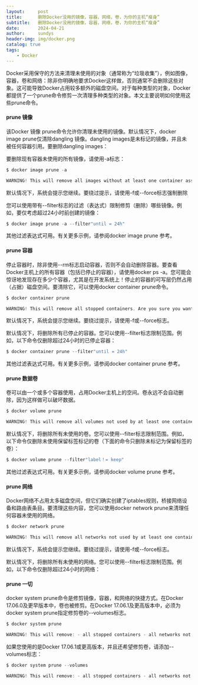 ```yaml
---
layout:     post
title:      删除Docker没用的镜像，容器，网络，卷，为你的主机“瘦身”
subtitle:   删除Docker没用的镜像，容器，网络，卷，为你的主机“瘦身” 
date:       2024-04-21
author:     sundys
header-img: img/docker.png
catalog: true
tags:
    - Docker
---
```


Docker采用保守的方法来清理未使用的对象（通常称为“垃圾收集”），例如图像，容器，卷和网络：除非你明确地要求Docker这样做，否则通常不会删除这些对象。这可能导致Docker占用较多额外的磁盘空间。对于每种类型的对象，Docker都提供了一个prune命令修剪一次清理多种类型的对象。本文主要说明如何使用这些prune命令。

#### prune 镜像

该Docker 镜像 prune命令允许你清理未使用的镜像。默认情况下，docker image prune仅清除dangling 镜像。dangling images是未标记的镜像，并且未被任何容器引用。要删除dangling images：

要删除现有容器未使用的所有镜像，请使用-a标志：

```csharp
$ docker image prune -a  

WARNING! This will remove all images without at least one container associated to them. Are you sure you want to continue? [y/N] y
```

默认情况下，系统会提示您继续。要绕过提示，请使用-f或--force标志强制删除

您可以使用带有--filter标志的过滤（表达式）限制修剪（删除）哪些镜像。例如，要仅考虑超过24小时前创建的镜像：

```python
$ docker image prune -a --filter"until = 24h"
```

其他过滤表达式可用。有关更多示例，请参阅docker image prune 参考。

#### prune 容器

停止容器时，除非使用--rm标志启动容器，否则不会自动删除容器。要查看Docker主机上的所有容器（包括已停止的容器），请使用docker ps -a。您可能会惊讶地发现存在多少个容器，尤其是在开发系统上！停止的容器的可写层仍然占用（占据）磁盘空间。要清除它，可以使用docker container prune命令。

```csharp
$ docker container prune  

WARNING! This will remove all stopped containers. Are you sure you want to continue? [y/N] y
```

默认情况下，系统会提示您继续。要绕过提示，请使用-f或--force标志。

默认情况下，将删除所有已停止的容器。您可以使用--filter标志限制范围。例如，以下命令仅删除超过24小时的已停止容器：

```python
$ docker container prune --filter"until = 24h"
```

其他过滤表达式可用。有关更多示例，请参阅docker container prune 参考。

#### prune 数据卷

卷可以由一个或多个容器使用，占用Docker主机上的空间。卷永远不会自动删除，因为这样做可以破坏数据。

```csharp
$ docker volume prune  

WARNING! This will remove all volumes not used by at least one container. Are you sure you want to continue? [y/N] y
```

默认情况下，将删除所有未使用的卷。您可以使用--filter标志限制范围。例如，以下命令仅删除未使用保留标签标记的卷（下面的命令只删除未标记为保留标签的卷）：

```python
$ docker volume prune --filter"label！= keep"
```

其他过滤表达式可用。有关更多示例，请参阅docker volume prune 参考。

#### prune 网络

Docker网络不占用太多磁盘空间，但它们确实创建了iptables规则，桥接网络设备和路由表条目。要清理这些内容，您可以使用docker network prune来清理任何容器未使用的网络。

```csharp
$ docker network prune  

WARNING! This will remove all networks not used by at least one container. Are you sure you want to continue? [y/N] y
```

默认情况下，系统会提示您继续。要绕过提示，请使用-f或--force标志。

默认情况下，将删除所有未使用的网络。您可以使用--filter标志限制范围。例如，以下命令仅删除超过24小时的网络：

#### prune 一切

docker system prune命令是修剪镜像，容器，和网络的快捷方式。在Docker 17.06.0及更早版本中，卷也被修剪。在Docker 17.06.1及更高版本中，必须为docker system prune指定修剪卷的--volumes标志。

```csharp
$ docker system prune  

WARNING! This will remove: - all stopped containers - all networks not used by at least one container - all dangling images - all build cache Are you sure you want to continue? [y/N] y
```

如果您使用的是Docker 17.06.1或更高版本，并且还希望修剪卷，请添加--volumes标志：

```csharp
$ docker system prune --volumes  

WARNING! This will remove: - all stopped containers - all networks not used by at least one container - all volumes not used by at least one container - all dangling images - all build cache Are you sure you want to continue? [y/N] y```


